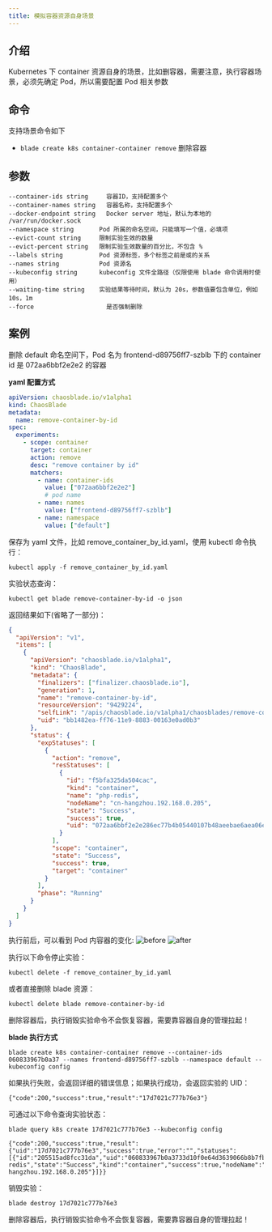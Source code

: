 ```yaml
---
title: 模拟容器资源自身场景
---
```


## 介绍

Kubernetes 下 container 资源自身的场景，比如删容器，需要注意，执行容器场景，必须先确定 Pod，所以需要配置 Pod 相关参数

## 命令

支持场景命令如下

- `blade create k8s container-container remove` 删除容器

## 参数

```
--container-ids string     容器ID，支持配置多个
--container-names string   容器名称，支持配置多个
--docker-endpoint string   Docker server 地址，默认为本地的 /var/run/docker.sock
--namespace string       Pod 所属的命名空间，只能填写一个值，必填项
--evict-count string     限制实验生效的数量
--evict-percent string   限制实验生效数量的百分比，不包含 %
--labels string          Pod 资源标签，多个标签之前是或的关系
--names string           Pod 资源名
--kubeconfig string      kubeconfig 文件全路径（仅限使用 blade 命令调用时使用）
--waiting-time string    实验结果等待时间，默认为 20s，参数值要包含单位，例如 10s，1m
--force                    是否强制删除
```

## 案例

删除 default 命名空间下，Pod 名为 frontend-d89756ff7-szblb 下的 container id 是 072aa6bbf2e2e2 的容器

**yaml 配置方式**

```yaml
apiVersion: chaosblade.io/v1alpha1
kind: ChaosBlade
metadata:
  name: remove-container-by-id
spec:
  experiments:
    - scope: container
      target: container
      action: remove
      desc: "remove container by id"
      matchers:
        - name: container-ids
          value: ["072aa6bbf2e2e2"]
          # pod name
        - name: names
          value: ["frontend-d89756ff7-szblb"]
        - name: namespace
          value: ["default"]
```

保存为 yaml 文件，比如 remove_container_by_id.yaml，使用 kubectl 命令执行：

```
kubectl apply -f remove_container_by_id.yaml
```

实验状态查询：

```
kubectl get blade remove-container-by-id -o json
```

返回结果如下(省略了一部分)：

```json
{
  "apiVersion": "v1",
  "items": [
    {
      "apiVersion": "chaosblade.io/v1alpha1",
      "kind": "ChaosBlade",
      "metadata": {
        "finalizers": ["finalizer.chaosblade.io"],
        "generation": 1,
        "name": "remove-container-by-id",
        "resourceVersion": "9429224",
        "selfLink": "/apis/chaosblade.io/v1alpha1/chaosblades/remove-container-by-id",
        "uid": "bb1482ea-ff76-11e9-8883-00163e0ad0b3"
      },
      "status": {
        "expStatuses": [
          {
            "action": "remove",
            "resStatuses": [
              {
                "id": "f5bfa325da504cac",
                "kind": "container",
                "name": "php-redis",
                "nodeName": "cn-hangzhou.192.168.0.205",
                "state": "Success",
                "success": true,
                "uid": "072aa6bbf2e2e286ec77b4b05440107b48aeebae6aea06e8e3a65b40e4f40326"
              }
            ],
            "scope": "container",
            "state": "Success",
            "success": true,
            "target": "container"
          }
        ],
        "phase": "Running"
      }
    }
  ]
}
```

执行前后，可以看到 Pod 内容器的变化:
![before](https://user-images.githubusercontent.com/3992234/68177415-2ff80600-ffc3-11e9-8bd3-ea8d66bf935d.png)
![after](https://user-images.githubusercontent.com/3992234/68177442-4ef69800-ffc3-11e9-9f5a-910d477b131a.png)

执行以下命令停止实验：

```
kubectl delete -f remove_container_by_id.yaml
```

或者直接删除 blade 资源：

```
kubectl delete blade remove-container-by-id
```

删除容器后，执行销毁实验命令不会恢复容器，需要靠容器自身的管理拉起！

**blade 执行方式**

```
blade create k8s container-container remove --container-ids 060833967b0a37 --names frontend-d89756ff7-szblb --namespace default --kubeconfig config
```

如果执行失败，会返回详细的错误信息；如果执行成功，会返回实验的 UID：

```
{"code":200,"success":true,"result":"17d7021c777b76e3"}
```

可通过以下命令查询实验状态：

```
blade query k8s create 17d7021c777b76e3 --kubeconfig config

{"code":200,"success":true,"result":{"uid":"17d7021c777b76e3","success":true,"error":"","statuses":[{"id":"205515ad8fcc31da","uid":"060833967b0a3733d10f0e64d3639066b8b7fbcf371e0ace2401af150dbd9b12","name":"php-redis","state":"Success","kind":"container","success":true,"nodeName":"cn-hangzhou.192.168.0.205"}]}}
```

销毁实验：

```
blade destroy 17d7021c777b76e3
```

删除容器后，执行销毁实验命令不会恢复容器，需要靠容器自身的管理拉起！

